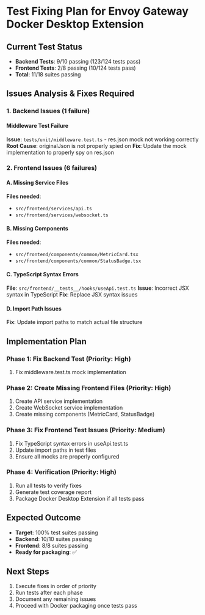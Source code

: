 # Test Fixing Plan for Envoy Gateway Docker Desktop Extension

## Current Test Status
- **Backend Tests**: 9/10 passing (123/124 tests pass)
- **Frontend Tests**: 2/8 passing (10/124 tests pass)
- **Total**: 11/18 suites passing

## Issues Analysis & Fixes Required

### 1. Backend Issues (1 failure)

#### Middleware Test Failure
**Issue**: `tests/unit/middleware.test.ts` - res.json mock not working correctly
**Root Cause**: originalJson is not properly spied on
**Fix**: Update the mock implementation to properly spy on res.json

### 2. Frontend Issues (6 failures)

#### A. Missing Service Files
**Files needed**:
- `src/frontend/services/api.ts`
- `src/frontend/services/websocket.ts`

#### B. Missing Components  
**Files needed**:
- `src/frontend/components/common/MetricCard.tsx`
- `src/frontend/components/common/StatusBadge.tsx`

#### C. TypeScript Syntax Errors
**File**: `src/frontend/__tests__/hooks/useApi.test.ts`
**Issue**: Incorrect JSX syntax in TypeScript
**Fix**: Replace JSX syntax issues

#### D. Import Path Issues
**Fix**: Update import paths to match actual file structure

## Implementation Plan

### Phase 1: Fix Backend Test (Priority: High)
1. Fix middleware.test.ts mock implementation

### Phase 2: Create Missing Frontend Files (Priority: High)
1. Create API service implementation
2. Create WebSocket service implementation  
3. Create missing components (MetricCard, StatusBadge)

### Phase 3: Fix Frontend Test Issues (Priority: Medium)
1. Fix TypeScript syntax errors in useApi.test.ts
2. Update import paths in test files
3. Ensure all mocks are properly configured

### Phase 4: Verification (Priority: High)
1. Run all tests to verify fixes
2. Generate test coverage report
3. Package Docker Desktop Extension if all tests pass

## Expected Outcome
- **Target**: 100% test suites passing
- **Backend**: 10/10 suites passing
- **Frontend**: 8/8 suites passing  
- **Ready for packaging**: ✅

## Next Steps
1. Execute fixes in order of priority
2. Run tests after each phase
3. Document any remaining issues
4. Proceed with Docker packaging once tests pass
